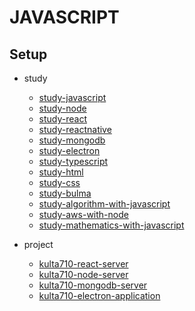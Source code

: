 # JAVASCRIPT

## Setup
- study
  - [study-javascript](https://github.com/kulta710/javascript/tree/master/study/study-javascript)
  - [study-node](https://github.com/kulta710/javascript/tree/master/study/study-node)
  - [study-react](https://github.com/kulta710/javascript/tree/master/study/study-react)
  - [study-reactnative](https://github.com/kulta710/javascript/tree/master/study/study-reactnative)
  - [study-mongodb](https://github.com/kulta710/javascript/tree/master/study/study-mongodb)
  - [study-electron](https://github.com/kulta710/javascript/tree/master/study/study-electron)
  - [study-typescript](https://github.com/kulta710/javascript/tree/master/study/study-typescript)
  - [study-html](https://github.com/kulta710/javascript/tree/master/study/study-html)
  - [study-css](https://github.com/kulta710/javascript/tree/master/study/study-css)
  - [study-bulma](https://github.com/kulta710/javascript/tree/master/study/study-bulma)
  - [study-algorithm-with-javascript](https://github.com/kulta710/javascript/tree/master/study/study-algorithm-with-javascript)
  - [study-aws-with-node](https://github.com/kulta710/javascript/tree/master/study/study-aws-with-node)
  - [study-mathematics-with-javascript](https://github.com/kulta710/javascript/tree/master/study/study-mathematics-with-javascript)

- project
  - [kulta710-react-server]()
  - [kulta710-node-server]()
  - [kulta710-mongodb-server]()
  - [kulta710-electron-application]()